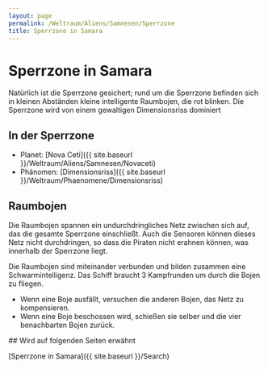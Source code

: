 ```yaml
---
layout: page
permalink: /Weltraum/Aliens/Samnesen/Sperrzone
title: Sperrzone in Samara
---
```



# Sperrzone in Samara


Natürlich ist die Sperrzone gesichert; rund um die Sperrzone befinden sich in kleinen Abständen kleine intelligente Raumbojen, die rot blinken. Die Sperrzone wird von einem gewaltigen Dimensionsriss dominiert

## In der Sperrzone

- Planet: [Nova Ceti]({{ site.baseurl }}/Weltraum/Aliens/Samnesen/Novaceti)
- Phänomen: [Dimensionsriss]({{ site.baseurl }}/Weltraum/Phaenomene/Dimensionsriss)

## Raumbojen

Die Raumbojen spannen ein undurchdringliches Netz zwischen sich auf, das die gesamte Sperrzone einschließt. Auch die Sensoren können dieses Netz nicht durchdringen, so dass die Piraten nicht erahnen können, was innerhalb der Sperrzone liegt.

Die Raumbojen sind miteinander verbunden und bilden zusammen eine Schwarmintelligenz. Das Schiff braucht 3 Kampfrunden um durch die Bojen zu fliegen.

- Wenn eine Boje ausfällt, versuchen die anderen Bojen, das Netz zu kompensieren.
- Wenn eine Boje beschossen wird, schießen sie selber und die vier benachbarten Bojen zurück.



<aside>
<div class="hinweis">
## Wird auf folgenden Seiten erwähnt

[Sperrzone in Samara]({{ site.baseurl }}/Search)

</div>
</aside>

